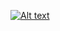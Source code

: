 [![Alt text](https://www.youtube.com/watch?v=jvKX8x_rHRE/0.jpg)](https://www.youtube.com/watch?v=jvKX8x_rHRE)
